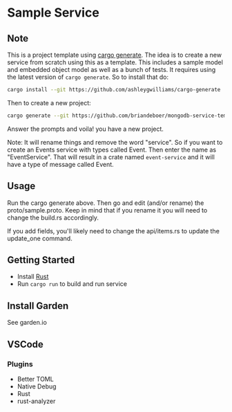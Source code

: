 # Sample Service

## Note

This is a project template using [cargo generate](https://github.com/ashleygwilliams/cargo-generate). The idea is to create a new service from scratch using this as a template. This includes a sample model and embedded object model as well as a bunch of tests. It requires using the latest version of `cargo generate`. So to install that do:

```sh
cargo install --git https://github.com/ashleygwilliams/cargo-generate
```

Then to create a new project:

```sh
cargo generate --git https://github.com/briandeboer/mongodb-service-template
```

Answer the prompts and voila! you have a new project.

Note: It will rename things and remove the word "service". So if you want to create an Events service with types called Event. Then enter the name as "EventService". That will result in a crate named `event-service` and it will have a type of message called Event.

## Usage

Run the cargo generate above. Then go and edit (and/or rename) the proto/sample.proto. Keep in mind that if you rename it you will need to change the build.rs accordingly.

If you add fields, you'll likely need to change the api/items.rs to update the update_one command.

## Getting Started

- Install [Rust](https://www.rust-lang.org/tools/install)
- Run `cargo run` to build and run service

## Install Garden
See garden.io

## VSCode

### Plugins

- Better TOML
- Native Debug
- Rust
- rust-analyzer
